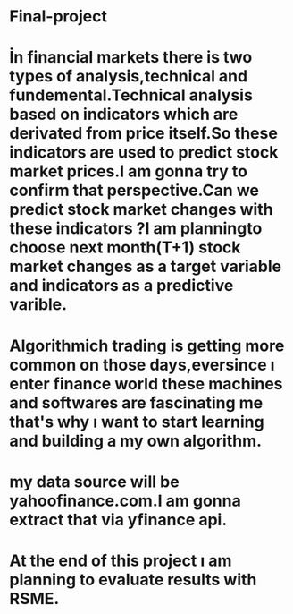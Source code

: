 # Final-project

# İn financial markets there is two types of analysis,technical and fundemental.Technical analysis based on indicators which are derivated from price itself.So these indicators are used to predict stock market prices.I am gonna try to confirm that perspective.Can we predict stock market changes with these indicators ?I am planningto choose next month(T+1) stock market changes as a target variable and indicators as a predictive varible.
# Algorithmich trading is getting more common on those days,eversince ı enter finance world these machines and softwares are fascinating me that's why ı want to start learning and building a my own algorithm.
# my data source will be yahoofinance.com.I am gonna extract that via yfinance api.
# At the end of this project ı am planning to evaluate results with RSME.
